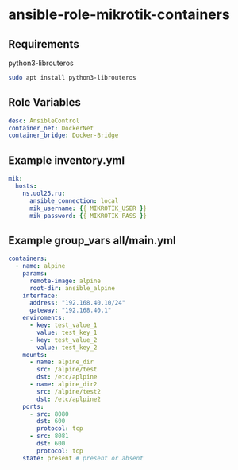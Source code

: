 # ansible-role-mikrotik-containers

## Requirements

python3-librouteros

```bash
sudo apt install python3-librouteros
```

## Role Variables

```yaml
desc: AnsibleControl
container_net: DockerNet
container_bridge: Docker-Bridge
```

## Example inventory.yml

```yaml
mik:
  hosts:
    ns.uol25.ru:
      ansible_connection: local
      mik_username: {{ MIKROTIK_USER }}
      mik_password: {{ MIKROTIK_PASS }}

```

## Example group_vars all/main.yml

```yaml
containers:
  - name: alpine
    params:
      remote-image: alpine
      root-dir: ansible_alpine
    interface:
      address: "192.168.40.10/24"
      gateway: "192.168.40.1"
    enviroments:
      - key: test_value_1
        value: test_key_1
      - key: test_value_2
        value: test_key_2
    mounts:
      - name: alpine_dir
        src: /alpine/test
        dst: /etc/aplpine
      - name: alpine_dir2
        src: /alpine/test2
        dst: /etc/aplpine2
    ports:
      - src: 8080
        dst: 600
        protocol: tcp
      - src: 8081
        dst: 600
        protocol: tcp
    state: present # present or absent
